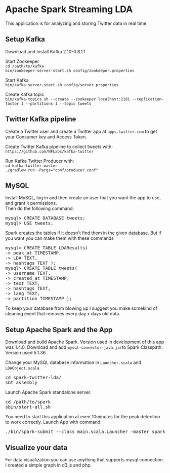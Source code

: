 Apache Spark Streaming LDA
==========================
This application is for analyzing and storing Twitter data in real time.

Setup Kafka
-----------
Download and install Kafka 2.10-0.8.1.1  

Start Zookeeper  
``cd /path/to/kafka``  
``bin/zookeeper-server-start.sh config/zookeeper.properties``

Start Kafka  
``bin/kafka-server-start.sh config/server.properties``

Create Kafka topic  
``bin/kafka-topics.sh --create --zookeeper localhost:2181 --replication-factor 1 --partitions 1 --topic tweets``

Twitter Kafka pipeline
----------------------------
Create a Twitter user and create a Twitter app at ``apps.twitter.com`` to get your Consumer key and Access Token.

Create Twitter Kafka pipeline to collect tweets with:  
``https://github.com/NFLabs/kafka-twitter`` 

Run Kafka Twitter Producer with:  
`cd kafka-twitter-master`  
``./gradlew run -Pargs="conf/producer.conf"``

MySQL
-----
Install MySQL, log in and then create an user that you want the app to use, and grant it permissions.  
Then do the following command:
<pre>
mysql&gt; CREATE DATABASE tweets;  
mysql&gt; USE tweets;
</pre>  
Spark creates the tables if it doesn't find them in the given database.  But if you want you can make them with these commands
<pre>
mysql&gt; CREATE TABLE LDAResults(
-&gt; peak_at TIMESTAMP, 
-&gt; LDA TEXT,  
-&gt; hashtags TEXT );
mysql&gt; CREATE TABLE tweets(
-&gt; username TEXT,
-&gt; created_at TIMESTAMP, 
-&gt; text TEXT,
-&gt; hashtags TEXT, 
-&gt; lang TEXT,
-&gt; partition TIMESTAMP ); 
</pre> 

To keep your database from blowing up I suggest you make somekind of cleaning event that removes every day x days old data.

Setup Apache Spark and the App
--------------------------------------------
Download and build Apache Spark. Version used in development of this app was  1.4.0.
Download and add ``mysql-connector-java.jar``to Spark Classpath. Version used 5.1.36.  

Change your MySQL database information in ``Launcher.scala`` and ``LDAObject.scala``.

<pre>
cd spark-twitter-lda/
sbt assembly
</pre>

Launch Apache Spark standalone server.
<pre>
cd /path/to/spark
sbin/start-all.sh
</pre>
You need to start this application at even 10minutes for the peak detection to work correctly.
Launch App with command:
<pre>
./bin/spark-submit --class main.scala.Launcher -master spark://localhost.localdomain:7077 /path/to/sparktwitterlda.jar
</pre>

Visualize your data
-------------------
For data visualization you can use anything that supports mysql connection. 
I created a simple graph in d3.js and php. 
